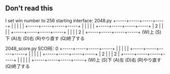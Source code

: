 ## Don't read this
I set win number to 256
starting interface:
2048.py
+-----+-----+-----+-----+
|     |     |     |     |
+-----+-----+-----+-----+
|     |     |     |     |
+-----+-----+-----+-----+
|  2  |     |     |     |
+-----+-----+-----+-----+
|     |     |     |  2  |
+-----+-----+-----+-----+
(W)上 (S)下 (A)左 (D)右
(R)やり直す (Q)終了する

2048_score.py
SCORE: 0
+-----+-----+-----+-----+
|     |     |     |     |
+-----+-----+-----+-----+
|     |     |     |     |
+-----+-----+-----+-----+
|  2  |     |     |  2  |
+-----+-----+-----+-----+
|     |     |     |     |
+-----+-----+-----+-----+
(W)上 (S)下 (A)左 (D)右
(R)やり直す (Q)終了する

